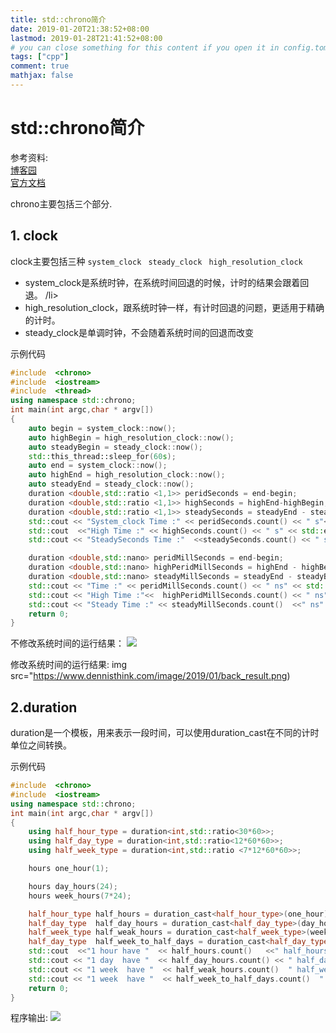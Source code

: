 ```yaml
---
title: std::chrono简介    
date: 2019-01-20T21:38:52+08:00
lastmod: 2019-01-28T21:41:52+08:00
# you can close something for this content if you open it in config.toml.
tags: ["cpp"]
comment: true
mathjax: false
---
```



# std::chrono简介    

参考资料:            
[博客园](https://www.cnblogs.com/jwk000/p/3560086.html)              
[官方文档](http://www.cplusplus.com/reference/chrono/)

chrono主要包括三个部分.

## 1. clock    

clock主要包括三种 ```system_clock ```  ```steady_clock ```  ```high_resolution_clock ```

* system_clock是系统时钟，在系统时间回退的时候，计时的结果会跟着回退。 /li>
* high_resolution_clock，跟系统时钟一样，有计时回退的问题，更适用于精确的计时。
* steady_clock是单调时钟，不会随着系统时间的回退而改变

示例代码

```cpp {linenos=table}
#include  <chrono>
#include  <iostream>
#include  <thread>
using namespace std::chrono;
int main(int argc,char * argv[])
{
    auto begin = system_clock::now();
    auto highBegin = high_resolution_clock::now();
    auto steadyBegin = steady_clock::now();
    std::this_thread::sleep_for(60s);
    auto end = system_clock::now();
    auto highEnd = high_resolution_clock::now();
    auto steadyEnd = steady_clock::now();
    duration <double,std::ratio <1,1>> peridSeconds = end-begin;
    duration <double,std::ratio <1,1>> highSeconds = highEnd-highBegin;
    duration <double,std::ratio <1,1>> steadySeconds = steadyEnd - steadyBegin;
    std::cout << "System_clock Time :" << peridSeconds.count() << " s"<<  std::endl;
    std::cout  <<"High Time :" << highSeconds.count() << " s" << std::endl;
    std::cout << "SteadySeconds Time :"  <<steadySeconds.count() << " s"  <<std::endl;

    duration <double,std::nano> peridMillSeconds = end-begin;
    duration <double,std::nano> highPeridMillSeconds = highEnd - highBegin;
    duration <double,std::nano> steadyMillSeconds = steadyEnd - steadyBegin;
    std::cout << "Time :" << peridMillSeconds.count() << " ns" << std::endl;
    std::cout << "High Time :"<<  highPeridMillSeconds.count() << " ns"  <<std::endl;
    std::cout << "Steady Time :" << steadyMillSeconds.count()  <<" ns" << std::endl;
    return 0;
}
```

不修改系统时间的运行结果：
![](https://www.dennisthink.com/image/2019/01/normal_result.png)

修改系统时间的运行结果:
 img src="https://www.dennisthink.com/image/2019/01/back_result.png)

## 2.duration    

duration是一个模板，用来表示一段时间，可以使用duration_cast在不同的计时单位之间转换。

示例代码

```cpp {linenos=table}         
#include  <chrono>
#include  <iostream>
using namespace std::chrono;
int main(int argc,char * argv[])
{
    using half_hour_type = duration<int,std::ratio<30*60>>;
    using half_day_type = duration<int,std::ratio<12*60*60>>;
    using half_week_type = duration<int,std::ratio <7*12*60*60>>;

    hours one_hour(1);

    hours day_hours(24);
    hours week_hours(7*24);

    half_hour_type half_hours = duration_cast<half_hour_type>(one_hour);
    half_day_type  half_day_hours = duration_cast<half_day_type>(day_hours);
    half_week_type half_weak_hours = duration_cast<half_week_type>(week_hours);
    half_day_type  half_week_to_half_days = duration_cast<half_day_type>(week_hours);
    std::cout  <<"1 hour have "  << half_hours.count()   <<" half_hours "  <<std::endl;
    std::cout << "1 day  have "  << half_day_hours.count() << " half_days "  <<std::endl;
    std::cout << "1 week  have "  << half_weak_hours.count()  " half_weeks "  <<std::endl;
    std::cout << "1 week  have "  << half_week_to_half_days.count()  " half_days "  <<std::endl;
    return 0;
}
```

程序输出:
![](https://www.dennisthink.com/image/2019/01/duration_result.png)